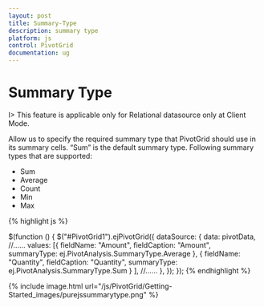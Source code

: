 ```yaml
---
layout: post
title: Summary-Type
description: summary type
platform: js
control: PivotGrid
documentation: ug
---
```


# Summary Type

I> This feature is applicable only for Relational datasource only at Client Mode.

Allow us to specify the required summary type that PivotGrid should use in its summary cells. “Sum” is the default summary type. Following summary types that are supported:

* Sum
* Average
* Count
* Min
* Max

{% highlight js %}

$(function () {
    $("#PivotGrid1").ejPivotGrid({
        dataSource: {
            data: pivotData,
            //……
            values: [{
                fieldName: "Amount",
                fieldCaption: "Amount",
                summaryType: ej.PivotAnalysis.SummaryType.Average
            },
            {
                fieldName: "Quantity",
                fieldCaption: "Quantity",
                summaryType: ej.PivotAnalysis.SummaryType.Sum
            }
            ],
            //……
        },
    });
});
{% endhighlight %}

{% include image.html url="/js/PivotGrid/Getting-Started_images/purejssummarytype.png" %}


